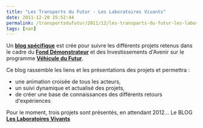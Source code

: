 ```yaml
---
title: "Les Transports du Futur - Les Laboratoires Vivants"
date: 2011-12-20 15:52:44
permalink: /transportsdufutur/2011/12/les-transports-du-futur-les-laboratoires-vivants.html
tags: [nan]
---
```


<p>Un <a href="https://gabrielplassat.github.io/transportsdufutur/les_transports_du_futur_l/" target="_blank"><strong>blog spécifique</strong></a> est crée pour suivre les différents projets retenus dans le cadre du <a href="http://www2.ademe.fr/servlet/KBaseShow?sort=-1&cid=96&m=3&catid=22687" target="_blank"><strong>Fond Démonstrateur</strong></a> et des Investissements d'Avenir sur le programme <a href="http://www2.ademe.fr/servlet/KBaseShow?sort=-1&cid=96&m=3&catid=24707" target="_blank"><strong>Véhicule du Futur</strong></a>.</p> <p>Ce blog rassemble les liens et les présentations des projets et permettra :</p> <ul> <li>une animation croisée de tous les acteurs,</li> <li>un suivi dynamique et actualisé des projets,</li> <li>de créer une base de connaissances des différents retours d'expériences</li> </ul> <p>Pour le moment, trois projets sont présentés, en attendant 2012... Le BLOG<strong> <a href="https://gabrielplassat.github.io/transportsdufutur/les_transports_du_futur_l/" target="_blank">Les Laboratoires Vivants</a></strong></p>

